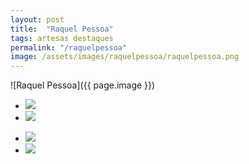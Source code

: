 ```yaml
---
layout: post
title:  "Raquel Pessoa"
tags: artesas destaques
permalink: "/raquelpessoa"
image: /assets/images/raquelpessoa/raquelpessoa.png
---
```

![Raquel Pessoa]({{ page.image }})

<div class="wrapper">
  <div class="footer-col-wrapper">
    <div class="footer-col footer-col-2">
      <ul class="contact-list">
        <li class="p-name"><img src="{{ site.url }}/assets/images/raquelpessoa/raquelpessoa1.png" /></li>
        <li class="p-name"><img src="{{ site.url }}/assets/images/raquelpessoa/raquelpessoa2.png" /></li>
      </ul>
    </div> 
    <div class="footer-col footer-col-2">
      <ul class="contact-list">       
        <li class="p-name"><img src="{{ site.url }}/assets/images/raquelpessoa/raquelpessoa3.png" /></li>
        <li class="p-name"><img src="{{ site.url }}/assets/images/raquelpessoa/raquelpessoa4.png" /></li>      
      </ul>
    </div>
  </div>
</div>
  
